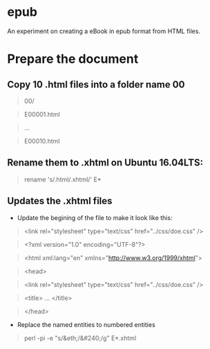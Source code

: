 # epub
An experiment on creating a eBook in epub format from HTML files.

# Prepare the document
## Copy 10 .html files into a folder name 00
>  00/

>    E00001.html

>    ...

>    E00010.html

## Rename them to .xhtml on Ubuntu 16.04LTS:
>  rename 's/.html/.xhtml/' E*

## Updates the .xhtml files
* Update the begining of the file to make it look like this:

>  &lt;link rel="stylesheet" type="text/css" href="../css/doe.css" /&gt;

>  &lt;?xml version="1.0" encoding="UTF-8"?&gt;

>  &lt;html xml:lang="en" xmlns="http://www.w3.org/1999/xhtml"&gt;

>  &lt;head&gt;

>  &lt;link rel="stylesheet" type="text/css" href="../css/doe.css" /&gt;

>  &lt;title&gt; ... &lt;/title&gt;

>  &lt;/head&gt;

* Replace the named entities to numbered entities
>  perl -pi -e "s/&amp;eth;/&amp;#240;/g" E*.xhtml

